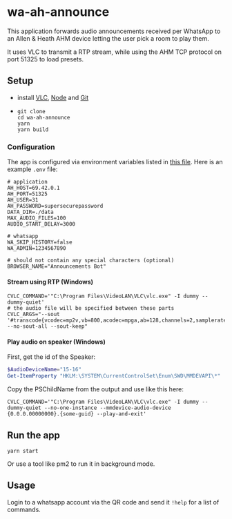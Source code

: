 # wa-ah-announce

This application forwards audio announcements received per WhatsApp to an Allen & Heath AHM device letting the user pick a room to play them.

It uses VLC to transmit a RTP stream, while using the AHM TCP protocol on port 51325 to load presets.

## Setup

- install [VLC](https://www.videolan.org/vlc/index.de.html), [Node](https://nodejs.org/en/download) and [Git](https://git-scm.com/downloads)
- ```
  git clone
  cd wa-ah-announce
  yarn
  yarn build
  ```

### Configuration

The app is configured via environment variables listed in [this file](./src/config/env.ts). Here is an example `.env` file:

```
# application
AH_HOST=69.42.0.1
AH_PORT=51325
AH_USER=31
AH_PASSWORD=supersecurepassword
DATA_DIR=./data
MAX_AUDIO_FILES=100
AUDIO_START_DELAY=3000

# whatsapp
WA_SKIP_HISTORY=false
WA_ADMIN=1234567890

# should not contain any special characters (optional)
BROWSER_NAME="Announcements Bot"
```

#### Stream using RTP (Windows)

```
CVLC_COMMAND='"C:\Program Files\VideoLAN\VLC\vlc.exe" -I dummy --dummy-quiet'
# the audio file will be specified between these parts
CVLC_ARGS="--sout '#transcode{vcodec=mp2v,vb=800,acodec=mpga,ab=128,channels=2,samplerate=48000,scodec=none}:rtp{dst=192.168.2.8,port=5004,mux=ts,sap,name=Announcement}' --no-sout-all --sout-keep"
```

#### Play audio on speaker (Windows)

First, get the id of the Speaker:

```powershell
$AudioDeviceName="15-16"
Get-ItemProperty "HKLM:\SYSTEM\CurrentControlSet\Enum\SWD\MMDEVAPI\*" | Where-Object {($_.FriendlyName -Match $AudioDeviceName) -and ($_.PSChildName -Match "0\.0\.0")} | Select-Object -Property FriendlyName,PSChildName
```

Copy the PSChildName from the output and use like this here:

```
CVLC_COMMAND='"C:\Program Files\VideoLAN\VLC\vlc.exe" -I dummy --dummy-quiet --no-one-instance --mmdevice-audio-device {0.0.0.00000000}.{some-guid} --play-and-exit'
```

## Run the app

```
yarn start
```

Or use a tool like pm2 to run it in background mode.

## Usage

Login to a whatsapp account via the QR code and send it `!help` for a list of commands.

